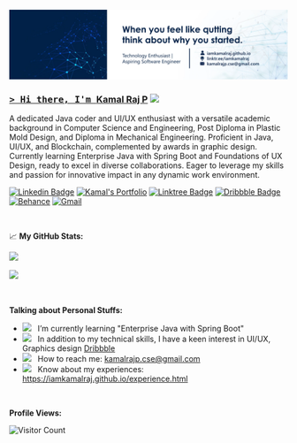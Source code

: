 <a href="https://www.linkedin.com/in/iamkamalraj">![Kamal Raj](https://github.com/iamkamalraj/iamkamalraj/blob/c596718ebbcb59e2f3ee3198e3344a651099d77c/LatestBanner.webp) 

### <samp>&gt; Hi there, I'm <a href="https://iamkamalraj.github.io/" target="_blank">Kamal Raj P</a> <img src="https://media.giphy.com/media/hvRJCLFzcasrR4ia7z/giphy.gif" width="25"> </samp>
A dedicated Java coder and UI/UX enthusiast with a versatile academic background in Computer Science and Engineering, Post Diploma in  Plastic Mold Design, and Diploma in Mechanical Engineering. Proficient in Java, UI/UX, and Blockchain, complemented by awards in graphic design. Currently learning Enterprise Java with Spring Boot and Foundations of UX Design, ready to excel in diverse collaborations. Eager to leverage my skills and passion for innovative impact in any dynamic work environment.

[![Linkedin Badge](https://img.shields.io/badge/-LinkedIn-0e76a8?style=for-square&logo=Linkedin&logoColor=white)](https://www.linkedin.com/in/iamkamalraj/)
[![Kamal's Portfolio](https://custom-icon-badges.demolab.com/badge/Kamal's_Portfolio-%2312100E.svg?logo=kamalrajp&logoColor=orange)](https://iamkamalraj.github.io/)
[![Linktree Badge](https://img.shields.io/badge/-Linktree-4d6d17?style=for-square&logo=Linktree&logoColor=white)](https://linktr.ee/iamkamalraj)
[![Dribbble Badge](https://img.shields.io/badge/-dribbble-fe3885?style=for-square&logo=dribbble&logoColor=white)](https://dribbble.com/iamkamalraj)
[![Behance](https://img.shields.io/badge/Behance-053eff?for-square&logo=Behance&logoColor=white)](https://www.behance.net/iamkamalraj)
[![Gmail](https://img.shields.io/badge/Gmail-c71610?for-square&logo=Gmail&logoColor=white)](mailto:kamalrajp.cse@gmail.com)




</br>

📈 **My GitHub Stats:**

![](https://github-readme-streak-stats.herokuapp.com/?user=iamkamalraj&theme=dark&hide_border=false)

![](https://github-profile-trophy.vercel.app/?username=iamkamalraj&theme=onestar&no-frame=false&no-bg=true&margin-w=4)

</br> 

**Talking about Personal Stuffs:**


- <img src="https://github.com/Gapur/Gapur/blob/main/assets/lightning.gif?raw=true" width="21" />&nbsp;&nbsp; I’m currently learning "Enterprise Java with Spring Boot"
- <img src="https://github.com/Gapur/Gapur/blob/main/assets/laptop.gif?raw=true" width="21" />&nbsp;&nbsp; In addition to my technical skills, I have a keen interest in UI/UX,  Graphics design [Dribbble](https://dribbble.com/iamkamalraj)
- <img src="https://github.com/Gapur/Gapur/blob/main/assets/letterbox.gif?raw=true" width="21" />&nbsp;&nbsp; How to reach me: kamalrajp.cse@gmail.com
- <img src="https://github.com/Gapur/Gapur/blob/main/assets/developer.gif?raw=true" width="21" />&nbsp;&nbsp; Know about my experiences: https://iamkamalraj.github.io/experience.html



</br>

**Profile Views:**


![Visitor Count](https://profile-counter.glitch.me/{iamkamalraj}/count.svg)

<!--END_SECTION:waka-->





